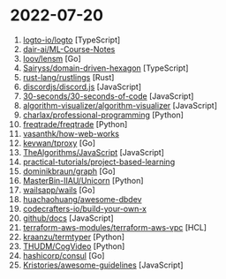 # 2022-07-20

1. [logto-io/logto](https://github.com/logto-io/logto "🧑‍🚀 Logto helps you build the sign-in, auth, and user identity within minutes. We provide an OIDC-based identity service and the end-user experience with username, phone number, email, and social sign-in, with extendable multi-language support.") [TypeScript]
2. [dair-ai/ML-Course-Notes](https://github.com/dair-ai/ML-Course-Notes "🎓 Sharing course notes on all topics related to machine learning, NLP, and AI.") 
3. [loov/lensm](https://github.com/loov/lensm "Go assembly and source viewer") [Go]
4. [Sairyss/domain-driven-hexagon](https://github.com/Sairyss/domain-driven-hexagon "Learn Domain-Driven Design, software architecture, design patterns, best practices. Code examples included") [TypeScript]
5. [rust-lang/rustlings](https://github.com/rust-lang/rustlings "🦀 Small exercises to get you used to reading and writing Rust code!") [Rust]
6. [discordjs/discord.js](https://github.com/discordjs/discord.js "A powerful JavaScript library for interacting with the Discord API") [JavaScript]
7. [30-seconds/30-seconds-of-code](https://github.com/30-seconds/30-seconds-of-code "Short JavaScript code snippets for all your development needs") [JavaScript]
8. [algorithm-visualizer/algorithm-visualizer](https://github.com/algorithm-visualizer/algorithm-visualizer "🎆Interactive Online Platform that Visualizes Algorithms from Code") [JavaScript]
9. [charlax/professional-programming](https://github.com/charlax/professional-programming "A collection of full-stack resources for programmers.") [Python]
10. [freqtrade/freqtrade](https://github.com/freqtrade/freqtrade "Free, open source crypto trading bot") [Python]
11. [vasanthk/how-web-works](https://github.com/vasanthk/how-web-works "What happens behind the scenes when we type www.google.com in a browser?") 
12. [kevwan/tproxy](https://github.com/kevwan/tproxy "A cli tool to proxy and analyze TCP connections.") [Go]
13. [TheAlgorithms/JavaScript](https://github.com/TheAlgorithms/JavaScript "Algorithms and Data Structures implemented in JavaScript for beginners, following best practices.") [JavaScript]
14. [practical-tutorials/project-based-learning](https://github.com/practical-tutorials/project-based-learning "Curated list of project-based tutorials") 
15. [dominikbraun/graph](https://github.com/dominikbraun/graph "A generic library for creating graph data structures and performing operations on them. It supports different kinds of graphs such as directed graphs, acyclic graphs, or trees.") [Go]
16. [MasterBin-IIAU/Unicorn](https://github.com/MasterBin-IIAU/Unicorn "[ECCV'22 Oral] Towards Grand Unification of Object Tracking") [Python]
17. [wailsapp/wails](https://github.com/wailsapp/wails "Create beautiful applications using Go") [Go]
18. [huachaohuang/awesome-dbdev](https://github.com/huachaohuang/awesome-dbdev "Awesome materials about database development.") 
19. [codecrafters-io/build-your-own-x](https://github.com/codecrafters-io/build-your-own-x "Master programming by recreating your favorite technologies from scratch.") 
20. [github/docs](https://github.com/github/docs "The open-source repo for docs.github.com") [JavaScript]
21. [terraform-aws-modules/terraform-aws-vpc](https://github.com/terraform-aws-modules/terraform-aws-vpc "Terraform module which creates VPC resources on AWS 🇺🇦") [HCL]
22. [kraanzu/termtyper](https://github.com/kraanzu/termtyper "A typing application to level up your fingers!") [Python]
23. [THUDM/CogVideo](https://github.com/THUDM/CogVideo "Text-to-video generation.") [Python]
24. [hashicorp/consul](https://github.com/hashicorp/consul "Consul is a distributed, highly available, and data center aware solution to connect and configure applications across dynamic, distributed infrastructure.") [Go]
25. [Kristories/awesome-guidelines](https://github.com/Kristories/awesome-guidelines "A curated list of high quality coding style conventions and standards.") [JavaScript]
